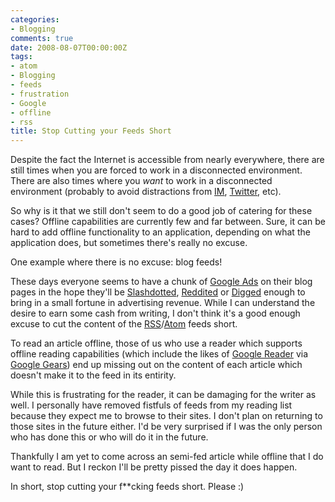 ```yaml
---
categories:
- Blogging
comments: true
date: 2008-08-07T00:00:00Z
tags:
- atom
- Blogging
- feeds
- frustration
- Google
- offline
- rss
title: Stop Cutting your Feeds Short
---
```


Despite the fact the Internet is accessible from nearly everywhere, there are still times when you are forced to work in a disconnected environment. There are also times where you <em>want</em> to work in a disconnected environment (probably to avoid distractions from <a href="http://en.wikipedia.org/wiki/Instant_messaging" title="Instant Messaging">IM</a>, <a href="http://twitter.com/" title="Twitter">Twitter</a>, etc).

So why is it that we still don't seem to do a good job of catering for these cases? Offline capabilities are currently few and far between. Sure, it can be hard to add offline functionality to an application, depending on what the application does, but sometimes there's really no excuse.

<!--more-->

One example where there is no excuse: blog feeds!

These days everyone seems to have a chunk of <a href="https://www.google.com/adsense/" title="Google Ads">Google Ads</a> on their blog pages in the hope they'll be <a href="http://en.wikipedia.org/wiki/Slashdotted" title="Slashdotted">Slashdotted</a>, <a href="http://reddit.com/" title="Reddit">Reddited</a> or <a href="http://digg.com/" title="Digg">Digged</a> enough to bring in a small fortune in advertising revenue. While I can understand the desire to earn some cash from writing, I don't think it's a good enough excuse to cut the content of the <a href="http://en.wikipedia.org/wiki/RSS" title="RSS">RSS</a>/<a href="http://en.wikipedia.org/wiki/Atom_%28standard%29" title="Atom">Atom</a> feeds short.

To read an article offline, those of us who use a reader which supports offline reading capabilities (which include the likes of <a href="http://reader.google.com/" title="Google Reader">Google Reader</a> via <a href="http://gears.google.com/" title="Google Gears">Google Gears</a>) end up missing out on the content of each article which doesn't make it to the feed in its entirity.

While this is frustrating for the reader, it can be damaging for the writer as well. I personally have removed fistfuls of feeds from my reading list because they expect me to browse to their sites. I don't plan on returning to those sites in the future either. I'd be very surprised if I was the only person who has done this or who will do it in the future.

Thankfully I am yet to come across an semi-fed article while offline that I do want to read. But I reckon I'll be pretty pissed the day it does happen.

In short, stop cutting your f**cking feeds short. Please :)
